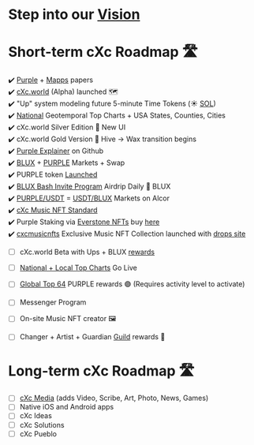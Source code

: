 # Step into our [Vision](https://currentxchange.com/vision)



# Short-term cXc Roadmap 🛣️ 

:heavy_check_mark: [Purple](https://docs.google.com/document/d/1T2JH9J73WjgZ9-cULJAzrYvZzyPSXEA_fdgt21lHnDc/preview) + [Mapps](https://docs.google.com/document/d/1YppJ2EYumRI2j0UHYdZh7NJMObMI_NfHgaFRLbjgBtw/preview) papers   
:heavy_check_mark: [cXc.world](https://cxc.world) (Alpha) launched 🗺️    
:heavy_check_mark: "Up" system modeling future 5-minute Time Tokens (☀️ [SOL](Sol.md))    
:heavy_check_mark: [National](Images/Geo-France.png) Geotemporal Top Charts + USA States, Counties, Cities   
:heavy_check_mark: cXc.world Silver Edition 🥈  New UI  
:heavy_check_mark: cXc.world Gold Version 🥇  Hive -> Wax transition begins    
:heavy_check_mark: [Purple Explainer](https://github.com/currentxchange/purple-explainer) on Github   
:heavy_check_mark: [BLUX](https://wax.alcor.exchange/trade/blux-bluxbluxblux_wax-eosio.token) + [PURPLE](https://wax.alcor.exchange/trade/purple-purplepurple_wax-eosio.token) Markets + Swap   
:heavy_check_mark: PURPLE token [Launched](https://wax.alcor.exchange/trade/purple-purplepurple_wax-eosio.token)   
:heavy_check_mark: [BLUX Bash Invite Program](https://beta.peakd.com/hive-179421/@currentxchange/cxcworld-announces-blux-bash-airdrop--music-nft-prizes) Airdrip Daily 🔵 BLUX   
:heavy_check_mark: [PURPLE/USDT](https://wax.alcor.exchange/trade/purple-purplepurple_waxusdt-eth.token) = [USDT/BLUX](https://wax.alcor.exchange/trade/waxusdt-eth.token_blux-bluxbluxblux) Markets on Alcor   
:heavy_check_mark: [cXc Music NFT Standard](https://github.com/currentxchange/Music-NFT-Standard)    
:heavy_check_mark: Purple Staking via [Everstone NFTs](Everstones.md) buy [here](https://wax.simplemarket.io/authors/currentxchng)   
:heavy_check_mark: [cxcmusicnfts](https://wax.atomichub.io/market?collection_name=cxcmusicnfts) Exclusive Music NFT Collection launched with [drops site](https://drops.cxc.world)    
- [ ] cXc.world Beta with Ups + BLUX [rewards](Blu.md)   
- [ ] [National + Local Top Charts](Images/Top-Charts-Beta.png) Go Live   
- [ ] [Global Top 64](Top-Charts.md) PURPLE rewards 🟣 (Requires activity level to activate)
- [ ] Messenger Program    
- [ ] On-site Music NFT creator  🖼️   
- [ ] Changer + Artist + Guardian [Guild](https://discord.gg/ZXmCpKszJR) rewards  🔵   


# Long-term cXc Roadmap 🛣️ 
- [ ] [cXc Media](https://currentxchange.com) (adds Video, Scribe, Art, Photo, News, Games)  
- [ ] Native iOS and Android apps  
- [ ] cXc Ideas  
- [ ] cXc Solutions  
- [ ] cXc Pueblo  
